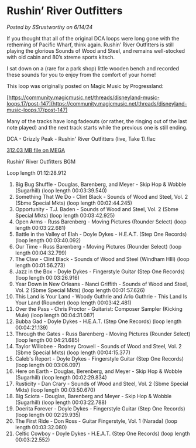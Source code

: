 # Rushin’ River Outfitters

*Posted by SSrustworthy on 6/14/24*

If you thought that all of the original DCA loops were long gone with the retheming of Pacific Wharf, think again. Rushin’ River Outfitters is still playing the glorious Sounds of Wood and Steel, and remains well-stocked with old cabin and 80’s xtreme sports kitsch.

I sat down on a (rare for a park shop) little wooden bench and recorded these sounds for you to enjoy from the comfort of your home!

This loop was originally posted on Magic Music by Progressland:

[https://community.magicmusic.net/threads/disneyland-music-loops.17/post-147](https://community.magicmusic.net/threads/disneyland-music-loops.17/post-147)

Many of the tracks have long fadeouts (or rather, the ringing out of the last note played) and the next track starts while the previous one is still ending.

DCA - Grizzly Peak - Rushin' River Outfitters (live, Take 1).flac

[312.03 MB file on MEGA](https://mega.nz/file/84hQgTyS#eoIiE3G_HADcMc0uEmB8DWaH_NU8B3QqP0z2p5nf2nI)

Rushin' River Outfitters BGM

Loop length 01:12:28.912

1. Big Bug Shuffle - Douglas, Barenberg, and Meyer - Skip Hop & Wobble (Sugarhill) (loop length 00:03:39.540)
2. Something That We Do - Clint Black - Sounds of Wood and Steel, Vol. 2 (Sbme Special Mkts) (loop length 00:02:44.245)
3. Opportunity - T.J. Baden - Sounds of Wood and Steel, Vol. 2 (Sbme Special Mkts) (loop length 00:03:42.925)
4. Open Arms - Russ Barenberg - Moving Pictures (Rounder Select) (loop length 00:03:22.681)
5. Battle in the Valley of Elah - Doyle Dykes - H.E.A.T. (Step One Records) (loop length 00:03:40.092)
6. Our Time - Russ Barenberg - Moving Pictures (Rounder Select) (loop length 00:04:32.799)
7. The Claw - Clint Black - Sounds of Wood and Steel (Windham HIll) (loop length 00:01:56.273)
8. Jazz in the Box - Doyle Dykes - Fingerstyle Guitar (Step One Records) (loop length 00:03:26.916)
9. Year Down in New Orleans - Nanci Griffith - Sounds of Wood and Steel, Vol. 2 (Sbme Special Mkts) (loop length 00:01:57.626)
10. This Land is Your Land - Woody Guthrie and Arlo Guthrie - This Land Is Your Land (Rounder) (loop length 00:03:42.481)
11. Over the Pass - Chris Proctor - Guitarist: Composer Sampler (Kicking Mule) (loop length 00:04:31.087)
12. Bubba Gad - Doyle Dykes - H.E.A.T. (Step One Records) (loop length 00:04:21.139)
13. Through the Gates - Russ Barenberg - Moving Pictures (Rounder Select) (loop length 00:04:21.685)
14. Taylor Willobee - Rodney Crowell - Sounds of Wood and Steel, Vol. 2 (Sbme Special Mkts) (loop length 00:04:15.377)
15. Caleb's Report - Doyle Dykes - Fingerstyle Guitar (Step One Records) (loop length 00:03:06.097)
16. Here on Earth - Douglas, Berenberg, and Meyer - Skip Hop & Wobble (Sugarhill) (loop length 00:02:29.834)
17. Rusticity - Dan Crary - Sounds of Wood and Steel, Vol. 2 (Sbme Special Mkts) (loop length 00:03:50.670)
18. Big Sciota - Douglas, Barenberg and Meyer - Skip Hop & Wobble (Sugarhill) (loop length 00:03:22.788)
19. Doerita Forever - Doyle Dykes - Fingerstyle Guitar (Step One Records) (loop length 00:02:29.935)
20. The First Ride - Don Ross - Guitar Fingerstyle, Vol. 1 (Narada) (loop length 00:03:32.080)
21. Celtic Cowboy - Doyle Dykes - H.E.A.T. (Step One Records) (loop length 00:03:22.552)